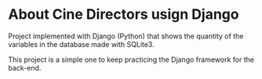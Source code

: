 # About Cine Directors usign Django

Project implemented with Django (Python)  that shows the quantity of the variables in the database made with SQLite3.

This project is a simple one to keep practicing the Django framework for the back-end.
